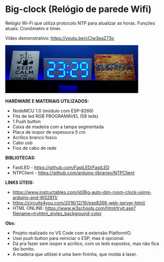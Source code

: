# Big-clock (Relógio de parede Wifi)

Relógio Wi-Fi que utiliza protocolo NTP para atualizar as horas. Funções atuais: Cronômetro e timer.

Video demonstrativo: https://youtu.be/cCIw3eaZ73o

<img src="/Foto.png"/>
 
**HARDWARE E MATERIAIS UTILIZADOS:**

- NodeMCU 1.0 (módulo com ESP-8266)
- Fita de led RGB PROGRAMÁVEL (58 leds)
- 1 Push button
- Caixa de madeira com a tampa segmentada
- Placa de isopor de espessura 5 cm
- Acrílico branco fosco
- Cabo usb
- Fios de cabo de rede

**BIBLIOTECAS:**
- FastLED - https://github.com/FastLED/FastLED
- NTPClient - https://github.com/arduino-libraries/NTPClient

**LINKS ÚTEIS:**
- https://www.instructables.com/id/Big-auto-dim-room-clock-using-arduino-and-WS2811/
- https://circuits4you.com/2016/12/16/esp8266-web-server-html/
- HTML ONLINE: https://www.w3schools.com/html/tryit.asp?filename=tryhtml_styles_background-color

**Obs:** 
- Projeto realizado no VS Code com a extensão PlatformIO.
- Usei push button para reiniciar o ESP, mas é opcional.
- Dá pra fazer sem isopor e acrílico, com os leds expostos, mas não fica tão bonito.
- A madeira que utilizei é uma bem fininha, que molda à laser.
